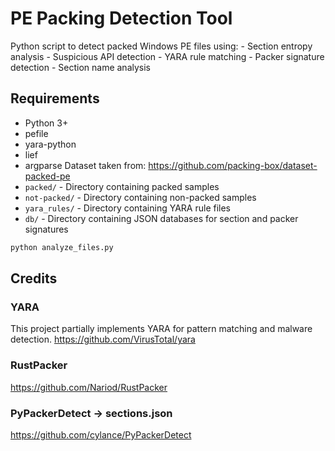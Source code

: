 # PE Packing Detection Tool

Python script to detect packed Windows PE files using: 
    - Section entropy analysis
    - Suspicious API detection
    - YARA rule matching
    - Packer signature detection
    - Section name analysis

## Requirements

- Python 3+
- pefile
- yara-python
- lief
- argparse
Dataset taken from: https://github.com/packing-box/dataset-packed-pe
- `packed/` - Directory containing packed samples
- `not-packed/` - Directory containing non-packed samples
- `yara_rules/` - Directory containing YARA rule files
- `db/` - Directory containing JSON databases for section and packer signatures


```bash
python analyze_files.py
```

## Credits

### YARA
This project partially  implements YARA for pattern matching and malware detection.  https://github.com/VirusTotal/yara

### RustPacker
https://github.com/Nariod/RustPacker 

### PyPackerDetect -> sections.json
https://github.com/cylance/PyPackerDetect
